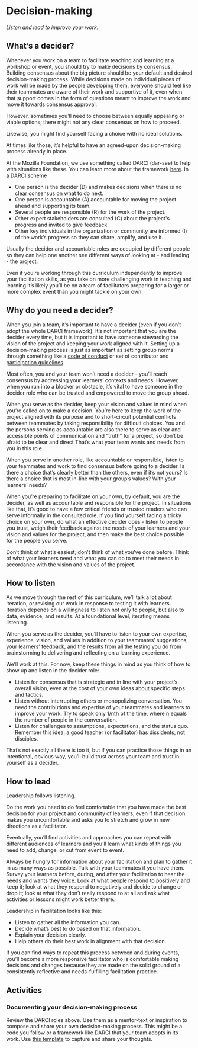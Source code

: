 # Decision-making

*Listen and lead to improve your work.*

## What’s a decider?

Whenever you work on a team to facilitate teaching and learning at a workshop or event,  you should try to make decisions by consensus. Building consensus about the big picture should be your default and desired decision-making process. While decisions made on individual pieces of work will be made by the people developing them, everyone should feel like their teammates are aware of their work and supportive of it, even when that support comes in the form of questions meant to improve the work and move it towards consensus approval.

However, sometimes you’ll need to choose between equally appealing or viable options; there might not any clear consensus on how to proceed. 

Likewise, you might find yourself facing a choice with no ideal solutions. 

At times like those, it’s helpful to have an agreed-upon  decision-making process already in place.

At the Mozilla Foundation, we use something called DARCI (dar-see) to help with situations like these. You can learn more about the framework [here](http://www.stproject.org/wp-content/uploads/2014/11/darci-accountability-grid.pdf). In a DARCI scheme

- One person is the decider (D) and makes decisions  when there is no clear consensus on what to do next.
- One person is accountable (A) accountable for moving the project ahead and supporting its team.
- Several people are responsible (R) for the work of the project.
- Other expert stakeholders are consulted (C) about the project's progress and invited to give feedback.
- Other key individuals in the organization or community are informed (I) of the work’s progress so they can share, amplify, and use it.

Usually the decider and accountable roles are occupied by different people so they can help one another see different ways of looking at - and leading - the project.

Even if you’re working through this curriculum independently to improve your facilitation skills, as you take on more challenging work in teaching and learning it’s likely you’ll be on a team of facilitators preparing for a larger or more complex event than you might tackle on your own.

## Why do you need a decider?

When you join a team, it’s important to have a decider (even if you don’t adopt the whole DARCI framework). It’s not important that you are the decider every time, but it is important to have someone stewarding the vision of the project and keeping your work aligned with it. Setting up a decision-making process is just as important as setting group norms through something like a [code of conduct](http://safetyfirstpdx.org/training/code_of_conduct/code_of_conduct.html) or set of contributor and [participation guidelines](https://www.mozilla.org/en-US/about/governance/policies/participation/). 

Most often, you and your team won’t need a decider - you’ll reach consensus by addressing your learners’ contexts and needs. However, when you run into a blocker or obstacle, it’s vital to have someone in the decider role who can be trusted and empowered to move the group ahead.

When you serve as the decider, keep your vision and values in mind when you’re called on to make a decision. You’re here to keep the work of the project aligned with its purpose and to short-circuit potential conflicts between teammates by taking responsibility for difficult choices. You and the persons serving as accountable are also there to serve as clear and accessible points of communication and “truth” for a project, so don’t be afraid to be clear and direct That’s what your team wants and needs from you in this role.

When you serve in another role, like accountable or responsible, listen to your teammates and work to find consensus before going to a decider. Is there a choice that’s clearly better than the others, even if it’s not yours? Is there a choice that is most in-line with your group’s values? With your learners’ needs?

When you’re preparing to facilitate on your own, by default, you are the decider, as well as accountable and responsible for the project. In situations like that, it’s good to have a few critical friends or trusted readers who can serve informally in the consulted role. If you find yourself facing a tricky choice on your own, do what an effective decider does - listen to people you trust, weigh their feedback against the needs of your learners and your vision and values for the project, and then make the best choice possible for the people you serve.

Don’t think of what’s easiest; don’t think of what you’ve done before. Think of what your learners need and what you can do to meet their needs in accordance with the vision and values of the project. 

## How to listen

As we move through the rest of this curriculum, we’ll talk a lot about iteration, or revising our work in response to testing it with learners. Iteration depends on a willingness to listen not only to people, but also to data, evidence, and results. At a foundational level, iterating means listening.

When you serve as the decider, you’ll have to listen to your own expertise, experience, vision, and values in addition to your teammates’ suggestions, your learners’ feedback, and the results from all the testing you do from brainstorming to delivering and reflecting on a learning experience.

We’ll work at this. For now, keep these things in mind as you think of how to show up and listen in the decider role:

- Listen for consensus that is strategic and in line with your project’s overall vision, even at the cost of your own ideas about specific steps and tactics.
- Listen without interrupting others or monopolizing conversation. You need the contributions and expertise of your teammates and learners to improve your work. Try to speak only 1/nth of the time, where n equals the number of people in the conversation.
- Listen for challenges to assumptions, expectations, and the status quo. Remember this idea: a good teacher (or facilitator) has dissidents, not disciples.

That’s not exactly all there is too it, but if you can practice those things in an intentional, obvious way, you’ll build trust across your team and trust in yourself as a decider.

## How to lead

Leadership follows listening.

Do the work you need to do feel comfortable that you have made the best decision for your project and community of learners, even if that decision makes you uncomfortable and asks you to stretch and grow in new directions as a facilitator.

Eventually, you’ll find activities and approaches you can repeat with different audiences of learners and you’ll learn what kinds of things you need to add, change, or cut from event to event.

Always be hungry for information about your facilitation and plan to gather it in as many ways as possible. Talk with your teammates if you have them. Survey your learners before, during, and after your facilitation to hear the needs and wants they voice. Look at what people respond to positively and keep it; look at what they respond to negatively and decide to change or drop it; look at what they don’t really respond to at all and ask what activities or lessons might work better there.

Leadership in facilitation looks like this:

- Listen to gather all the information you can.
- Decide what’s best to do based on that information.
- Explain your decision clearly.
- Help others do their best work in alignment with that decision.

If you can find ways to repeat this process between and during events, you’ll become a more responsive facilitator who is comfortable making decisions and changes because they are made on the solid ground of a consistently reflective and needs-fulfilling facilitation practice.

## Activities

### Documenting your decision-making process

Review the DARCI roles above. Use them as a mentor-text or inspiration to compose and share your own decision-making process. This might be a code you follow or a framework like DARCI that your team adopts in its work. Use [this template](/activities/defining-a-decision-making-process.pdf) to capture and share your thoughts.
